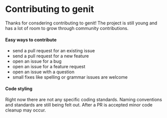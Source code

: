 # Contributing to genit

Thanks for consdering contributing to genit!
The project is still young and has a lot of room to grow through community contributions.

#### Easy ways to contribute
  * send a pull request for an existing issue
  * send a pull request for a new feature
  * open an issue for a bug
  * open an issue for a feature request
  * open an issue with a question
  * small fixes like spelling or grammar issues are welcome

#### Code styling

Right now there are not any specific coding standards.
Naming conventions and standards are still being felt out.
After a PR is accepted minor code cleanup may occur.
